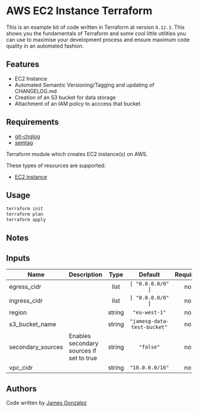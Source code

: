 # AWS EC2 Instance Terraform 

This is an example bit of code written in Terraform at version `0.12.3`. This shows you the fundamentals of Terraform and some cool little utilities you can use to maximise your development process and ensure maximum code quality in an automated fashion.

## Features
* EC2 Instance
* Automated Semantic Versioning/Tagging and updating of CHANGELOG.md
* Creation of an S3 bucket for data storage
* Attachment of an IAM policy to acccess that bucket


## Requirements
* [git-chglog](https://github.com/git-chglog/git-chglog)
* [semtag](https://github.com/pnikosis/semtag)

Terraform module which creates EC2 instance(s) on AWS.

These types of resources are supported:

* [EC2 instance](https://www.terraform.io/docs/providers/aws/r/instance.html)


## Usage
```bash
terraform init
terraform plan
terraform apply
```


## Notes


<!-- BEGINNING OF PRE-COMMIT-TERRAFORM DOCS HOOK -->
## Inputs

| Name | Description | Type | Default | Required |
|------|-------------|:----:|:-----:|:-----:|
| egress\_cidr |  | list | `[ "0.0.0.0/0" ]` | no |
| ingress\_cidr |  | list | `[ "0.0.0.0/0" ]` | no |
| region |  | string | `"eu-west-1"` | no |
| s3\_bucket\_name |  | string | `"jamesg-data-test-bucket"` | no |
| secondary\_sources | Enables secondary sources if set to true | string | `"false"` | no |
| vpc\_cidr |  | string | `"10.0.0.0/16"` | no |

<!-- END OF PRE-COMMIT-TERRAFORM DOCS HOOK -->

## Authors

Code written by [James Gonzalez](https://github.com/cultavix)
